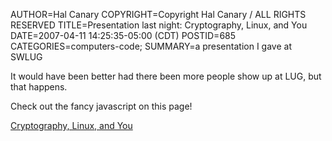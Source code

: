 AUTHOR=Hal Canary
COPYRIGHT=Copyright Hal Canary / ALL RIGHTS RESERVED
TITLE=Presentation last night: Cryptography, Linux, and You
DATE=2007-04-11 14:25:35-05:00 (CDT)
POSTID=685
CATEGORIES=computers-code;
SUMMARY=a presentation I gave at SWLUG

It would have been better had there been more people show up at LUG, but that happens.

Check out the fancy javascript on this page!

[Cryptography, Linux, and You](/p/Cryptography_Linux_and_You/)
